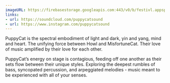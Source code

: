 ```yaml
---
imageURL: https://firebasestorage.googleapis.com:443/v0/b/festivl.appspot.com/o/userContent%2F0B1E181A-7D58-47B7-9BC7-F3FEFF218741.png?alt=media&token=41458e58-8775-46e3-9d1f-f942ccfca369
links:
- url: https://soundcloud.com/puppycatsound
- url: https://www.instagram.com/puppycatsound
---
```

PuppyCat is the spectral embodiment of light and dark, yin and yang, mind and heart. The unifying force between Howl and MisfortuneCat. Their love of music amplified by their love for each other.

PuppyCat’s energy on stage is contagious, feeding off one another as their sets flow between their unique styles. Exploring the deepest rumbles of bass, syncopated percussion, and arpeggiated melodies - music meant to be experienced with all of your senses.